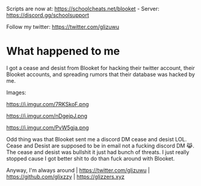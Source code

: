 Scripts are now at: https://schoolcheats.net/blooket - Server: https://discord.gg/schoolsupport

Follow my twitter: https://twitter.com/glizuwu


# What happened to me

I got a cease and desist from Blooket for hacking their twitter account, their Blooket accounts, and spreading rumors that their database was hacked by me.

Images:

https://i.imgur.com/7RKSkoF.png

https://i.imgur.com/nDgejpJ.png

https://i.imgur.com/PvW5gja.png

Odd thing was that Blooket sent me a discord DM cease and desist LOL. Cease and Desist are supposed to be in email not a fucking discord DM 😹. The cease and desist was bullshit it just had bunch of threats. I just really stopped cause I got better shit to do than fuck around with Blooket.

Anyway, I'm always around | https://twitter.com/glizuwu | https://github.com/glixzzy | https://glizzers.xyz